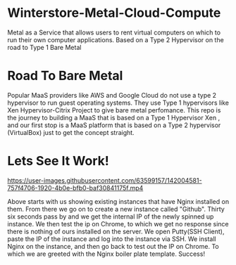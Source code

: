 # Winterstore-Metal-Cloud-Compute
Metal as a Service that allows users to rent virtual computers on which to run their own computer applications. Based on a Type 2 Hypervisor on the road to Type 1 Bare Metal

# Road To Bare Metal
Popular MaaS providers like AWS and Google Cloud do not use a type 2 hypervisor to run guest operating systems. 
They use Type 1 hypervisors like Xen Hypervisor-Citrix Project to give bare metal perfomance. This repo is the journey to building a MaaS that is based on a Type 1 Hypervisor Xen
, and our first stop is a MaaS platform that is based on a Type 2 hypervisor (VirtualBox) just to get the concept straight.

# Lets See It Work!
https://user-images.githubusercontent.com/63599157/142004581-757f4706-1920-4b0e-bfb0-baf30841175f.mp4 
<div>
Above starts with us showing existing instances that have Nginx installed on them. From there we go on to create a new instance called "Github".
Thirty six seconds pass by and we get the internal IP of the newly spinned up instance. We then test the ip on Chrome, to which we get no response since 
there is nothing of ours installed on the server. We open Putty(SSH Client), paste the IP of the instance and log into the instance via SSH.
We install Nginx on the instance, and then go back to test out the IP on Chrome. To which we are greeted with the Nginx boiler plate template. Success!
</div>
